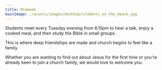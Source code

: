 ```yaml
---
title: Midweek
mainImage: ./assets/images/desktop/students_on_the_beach.jpg
---
```

Students meet every Tuesday evening from 6.15pm to hear a talk, enjoy a cooked meal, and then study the Bible in small groups.

This is where deep friendships are made and church begins to feel like a family.

Whether you are wanting to find out about Jesus for the first time or you're already keen to join a church family, we would love to welcome you.
